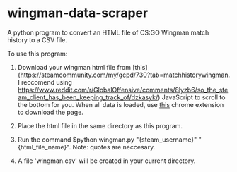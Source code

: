 # wingman-data-scraper
A python program to convert an HTML file of CS:GO Wingman match history to a CSV file.

To use this program:

1. Download your wingman html file from [this](https://steamcommunity.com/my/gcpd/730?tab=matchhistorywingman. I reccomend using https://www.reddit.com/r/GlobalOffensive/comments/8lyzb6/so_the_steam_client_has_been_keeping_track_of/dzkasyk/) JavaScript to scroll to the bottom for you. When all data is loaded, use [this](https://chrome.google.com/webstore/detail/save-page-we/dhhpefjklgkmgeafimnjhojgjamoafof) chrome extension to download the page.

2. Place the html file in the same directory as this program.

3. Run the command $python wingman.py "{steam_username}" "{html_file_name}". Note: quotes are neccesary.

4. A file 'wingman.csv' will be created in your current directory.

